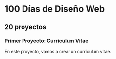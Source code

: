 # 100 Días de Diseño Web

## 20 proyectos

### Primer Proyecto: Currículum Vitae

En este proyecto, vamos a crear un currículum vitae.